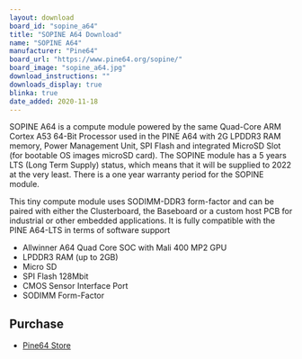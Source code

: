 ```yaml
---
layout: download
board_id: "sopine_a64"
title: "SOPINE A64 Download"
name: "SOPINE A64"
manufacturer: "Pine64"
board_url: "https://www.pine64.org/sopine/"
board_image: "sopine_a64.jpg"
download_instructions: ""
downloads_display: true
blinka: true
date_added: 2020-11-18
---
```


SOPINE A64 is a compute module powered by the same Quad-Core ARM Cortex A53 64-Bit Processor used in the PINE A64 with 2G LPDDR3 RAM memory, Power Management Unit, SPI Flash and integrated MicroSD Slot (for bootable OS images microSD card). The SOPINE module has a 5 years LTS (Long Term Supply) status, which means that it will be supplied to 2022 at the very least. There is a one year warranty period for the SOPINE module.

This tiny compute module uses SODIMM-DDR3 form-factor and can be paired with either the Clusterboard, the Baseboard or a custom host PCB for industrial or other embedded applications. It is fully compatible with the PINE A64-LTS in terms of software support

- Allwinner A64 Quad Core SOC with Mali 400 MP2 GPU
- LPDDR3 RAM (up to 2GB)
- Micro SD
- SPI Flash 128Mbit
- CMOS Sensor Interface Port
- SODIMM Form-Factor

## Purchase
* [Pine64 Store](https://pine64.com/product-category/sopine/)
